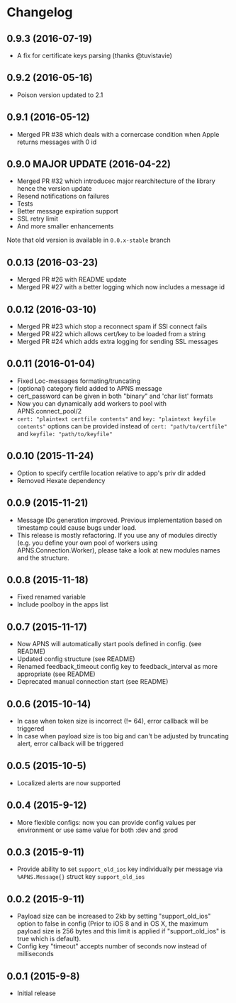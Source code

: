 # Changelog

## 0.9.3 (2016-07-19)
* A fix for certificate keys parsing (thanks @tuvistavie)

## 0.9.2 (2016-05-16)
* Poison version updated to 2.1

## 0.9.1 (2016-05-12)
* Merged PR #38 which deals with a cornercase condition when Apple returns messages with 0 id

## 0.9.0 MAJOR UPDATE (2016-04-22)
* Merged PR #32 which introducec major rearchitecture of the library hence the version update
* Resend notifications on failures
* Tests
* Better message expiration support
* SSL retry limit
* And more smaller enhancements

Note that old version is available in `0.0.x-stable` branch

## 0.0.13 (2016-03-23)

* Merged PR #26 with README update
* Merged PR #27 with a better logging which now includes a message id

## 0.0.12 (2016-03-10)

* Merged PR #23 which stop a reconnect spam if SSl connect fails
* Merged PR #22 which allows cert/key to be loaded from a string
* Merged PR #24 which adds extra logging for sending SSL messages

## 0.0.11 (2016-01-04)

* Fixed Loc-messages formating/truncating
* (optional) category field added to APNS message
* cert_password can be given in both "binary" and 'char list' formats
* Now you can dynamically add workers to pool with APNS.connect_pool/2
* `cert: "plaintext certfile contents"` and `key: "plaintext keyfile contents"` options can be provided instead of `cert: "path/to/certfile"` and `keyfile: "path/to/keyfile"`

## 0.0.10 (2015-11-24)

* Option to specify certfile location relative to app's priv dir added
* Removed Hexate dependency

## 0.0.9 (2015-11-21)

* Message IDs generation improved. Previous implementation based on timestamp could cause bugs under load.
* This release is mostly refactoring. If you use any of modules directly (e.g. you define your own pool of workers using APNS.Connection.Worker), please take a look at new modules names and the structure.

## 0.0.8 (2015-11-18)

* Fixed renamed variable
* Include poolboy in the apps list

## 0.0.7 (2015-11-17)

* Now APNS will automatically start pools defined in config. (see README)
* Updated config structure (see README)
* Renamed feedback_timeout config key to feedback_interval as more appropriate (see README)
* Deprecated manual connection start (see README)

## 0.0.6 (2015-10-14)

* In case when token size is incorrect (!= 64), error callback will be triggered
* In case when payload size is too big and can't be adjusted by truncating alert, error callback will be triggered

## 0.0.5 (2015-10-5)

* Localized alerts are now supported

## 0.0.4 (2015-9-12)

* More flexible configs: now you can provide config values per environment or use same value for both :dev and :prod

## 0.0.3 (2015-9-11)

* Provide ability to set `support_old_ios` key individually per message via `%APNS.Message{}` struct key `support_old_ios`

## 0.0.2 (2015-9-11)

* Payload size can be increased to 2kb by setting "support_old_ios" option to false in config (Prior to iOS 8 and in OS X, the maximum payload size is 256 bytes and this limit is applied if "support_old_ios" is true which is default).
* Config key "timeout" accepts number of seconds now instead of milliseconds

## 0.0.1 (2015-9-8)

* Initial release
